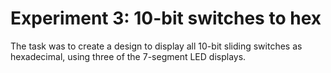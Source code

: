# Experiment 3: 10-bit switches to hex

The task was to create a design to display all 10-bit sliding switches as hexadecimal, using three of the 7-segment LED displays.

